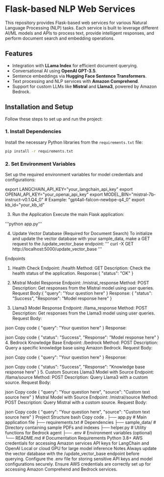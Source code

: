 # Flask-based NLP Web Services

This repository provides Flask-based web services for various Natural Language Processing (NLP) tasks. Each service is built to leverage different AI/ML models and APIs to process text, provide intelligent responses, and perform document search and embedding operations.

## Features

- Integration with **LLama Index** for efficient document querying.
- Conversational AI using **OpenAI GPT-3.5**.
- Sentence embeddings via **Hugging Face Sentence Transformers**.
- Text processing and NLP services with **Amazon Comprehend**.
- Support for custom LLMs like **Mistral** and **Llama3**, powered by Amazon Bedrock.

## Installation and Setup

Follow these steps to set up and run the project:

### 1. Install Dependencies

Install the necessary Python libraries from the `requirements.txt` file:

```bash
pip install -r requirements.txt
```

### 2. Set Environment Variables
Set up the required environment variables for model credentials and configurations:

export LANGCHAIN_API_KEY="your_langchain_api_key"
export OPENAI_API_KEY="your_openai_api_key"
export MODEL_BIN="mistral-7b-instruct-v0.1.Q4_0"  # Example: "gpt4all-falcon-newbpe-q4_0"
export kb_id="your_kb_id"

3. Run the Application
Execute the main Flask application:

'''python app.py'''


4. Update Vector Database (Required for Document Search)
To initialize and update the vector database with your sample_data, make a GET request to the /update_vector_base endpoint:
'''
curl -X GET http://localhost:5000/update_vector_base
'''

Endpoints
1. Health Check
Endpoint: /health
Method: GET
Description: Check the health status of the application.
Response:{
  "status": "OK"
}


2. Mistral Model Response
Endpoint: /mistral_response
Method: POST
Description: Get responses from the Mistral model using user queries.
Request Body:{
  "query": "Your question here"
}
Response:
{
  "status": "Success",
  "Response": "Model response here"
}

3. Llama3 Model Response
Endpoint: /llama_response
Method: POST
Description: Get responses from the Llama3 model using user queries.
Request Body:

json
Copy code
{
  "query": "Your question here"
}
Response:

json
Copy code
{
  "status": "Success",
  "Response": "Model response here"
}
4. Bedrock Knowledge Base
Endpoint: /bedrock
Method: POST
Description: Query a specific knowledge base using Amazon Bedrock.
Request Body:

json
Copy code
{
  "query": "Your question here"
}
Response:

json
Copy code
{
  "status": "Success",
  "Response": "Knowledge base response here"
}
5. Custom Sources
Llama3 Model with Source
Endpoint: /llama/source
Method: POST
Description: Query Llama3 with a custom source.
Request Body:

json
Copy code
{
  "query": "Your question here",
  "source": "Custom text source here"
}
Mistral Model with Source
Endpoint: /mistral/source
Method: POST
Description: Query Mistral with a custom source.
Request Body:

json
Copy code
{
  "query": "Your question here",
  "source": "Custom text source here"
}
Project Structure
bash
Copy code
.
├── app.py                  # Main application file
├── requirements.txt        # Dependencies
├── sample_data/            # Directory containing sample PDFs and indexes
├── helper.py               # Utility functions for Bedrock agent
├── .env                    # Environment variables (optional)
└── README.md               # Documentation
Requirements
Python 3.8+
AWS credentials for accessing Amazon services
API keys for LangChain and OpenAI
Local or cloud GPU for large model inference
Notes
Always update the vector database with the /update_vector_base endpoint before querying.
Configure the .env file for storing sensitive API keys and model configurations securely.
Ensure AWS credentials are correctly set up for accessing Amazon Comprehend and Bedrock services.
